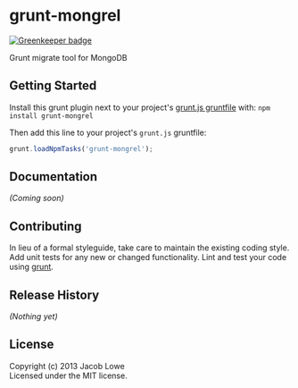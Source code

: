 # grunt-mongrel

[![Greenkeeper badge](https://badges.greenkeeper.io/jcblw/mongrel.svg)](https://greenkeeper.io/)

Grunt migrate tool for MongoDB

## Getting Started
Install this grunt plugin next to your project's [grunt.js gruntfile][getting_started] with: `npm install grunt-mongrel`

Then add this line to your project's `grunt.js` gruntfile:

```javascript
grunt.loadNpmTasks('grunt-mongrel');
```

[grunt]: http://gruntjs.com/
[getting_started]: https://github.com/gruntjs/grunt/blob/master/docs/getting_started.md

## Documentation
_(Coming soon)_

## Contributing
In lieu of a formal styleguide, take care to maintain the existing coding style. Add unit tests for any new or changed functionality. Lint and test your code using [grunt][grunt].

## Release History
_(Nothing yet)_

## License
Copyright (c) 2013 Jacob Lowe  
Licensed under the MIT license.

